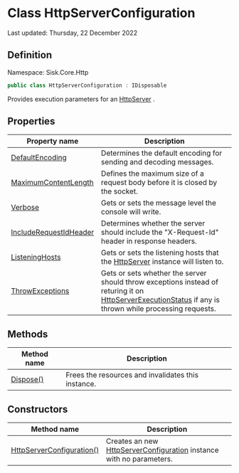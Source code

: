 # Class HttpServerConfiguration
Last updated: Thursday, 22 December 2022

## Definition
Namespace: Sisk.Core.Http

```csharp
public class HttpServerConfiguration : IDisposable
```

Provides execution parameters for an [HttpServer](/spec/Sisk/Core/Http/HttpServer) .

## Properties

| Property name | Description |
| --- | --- |
| [DefaultEncoding](/spec/Sisk/Core/Http/HttpServerConfiguration/DefaultEncoding) | Determines the default encoding for sending and decoding messages. | 
| [MaximumContentLength](/spec/Sisk/Core/Http/HttpServerConfiguration/MaximumContentLength) | Defines the maximum size of a request body before it is closed by the socket. | 
| [Verbose](/spec/Sisk/Core/Http/HttpServerConfiguration/Verbose) | Gets or sets the message level the console will write. | 
| [IncludeRequestIdHeader](/spec/Sisk/Core/Http/HttpServerConfiguration/IncludeRequestIdHeader) | Determines whether the server should include the "X-Request-Id" header in response headers. | 
| [ListeningHosts](/spec/Sisk/Core/Http/HttpServerConfiguration/ListeningHosts) | Gets or sets the listening hosts that the [HttpServer](/spec/Sisk/Core/Http/HttpServer) instance will listen to. | 
| [ThrowExceptions](/spec/Sisk/Core/Http/HttpServerConfiguration/ThrowExceptions) | Gets or sets whether the server should throw exceptions instead of returing it on [HttpServerExecutionStatus](/spec/Sisk/Core/Http/HttpServerExecutionStatus) if any is thrown while processing requests. | 

## Methods

| Method name | Description |
| --- | --- |
| [Dispose()](/spec/Sisk/Core/Http/HttpServerConfiguration/Dispose--) | Frees the resources and invalidates this instance. | 

## Constructors

| Method name | Description |
| --- | --- |
| [HttpServerConfiguration()](/spec/Sisk/Core/Http/HttpServerConfiguration/_ctor--) | Creates an new [HttpServerConfiguration](/spec/Sisk/Core/Http/HttpServerConfiguration) instance with no parameters. | 

